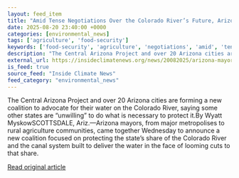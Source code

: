 ```yaml
---
layout: feed_item
title: "Amid Tense Negotiations Over the Colorado River’s Future, Arizona Mayors Unite Against ‘Threat’ to State’s Water"
date: 2025-08-20 23:40:00 +0000
categories: [environmental_news]
tags: ['agriculture', 'food-security']
keywords: ['food-security', 'agriculture', 'negotiations', 'amid', 'tense']
description: "The Central Arizona Project and over 20 Arizona cities are forming a new coalition to advocate for their water on the Colorado River, saying some other state..."
external_url: https://insideclimatenews.org/news/20082025/arizona-mayors-unite-against-water-threat/
is_feed: true
source_feed: "Inside Climate News"
feed_category: "environmental_news"
---
```


The Central Arizona Project and over 20 Arizona cities are forming a new coalition to advocate for their water on the Colorado River, saying some other states are “unwilling” to do what is necessary to protect it.By Wyatt MyskowSCOTTSDALE, Ariz.—Arizona mayors, from major metropolises to rural agriculture communities, came together Wednesday to announce a new coalition focused on protecting the state’s share of the Colorado River and the canal system built to deliver the water in the face of looming cuts to that share.&nbsp;

[Read original article](https://insideclimatenews.org/news/20082025/arizona-mayors-unite-against-water-threat/)
